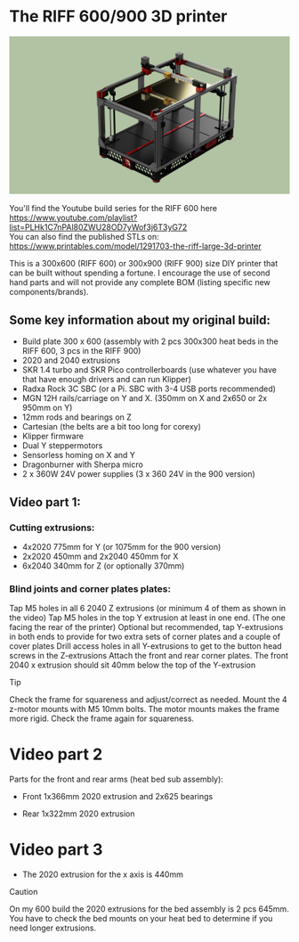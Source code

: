 # The RIFF 600/900 3D printer
![CAD model](render1.png)

You'll find the Youtube build series for the RIFF 600 here https://www.youtube.com/playlist?list=PLHk1C7nPAl80ZWU28OD7yWof3j6T3yG72  
You can also find the published STLs on: https://www.printables.com/model/1291703-the-riff-large-3d-printer

This is a 300x600 (RIFF 600) or 300x900 (RIFF 900) size DIY printer that can be built without spending a fortune. I encourage the use of second hand parts and will not provide any complete BOM (listing specific new components/brands). 

## Some key information about my original build:

- Build plate 300 x 600 (assembly with 2 pcs 300x300 heat beds in the RIFF 600, 3 pcs in the RIFF 900) 
- 2020 and 2040 extrusions 
- SKR 1.4 turbo and SKR Pico controllerboards (use whatever you have that have enough drivers and can run Klipper)
- Radxa Rock 3C SBC (or a Pi. SBC with 3-4 USB ports recommended)
- MGN 12H rails/carriage on Y and X. (350mm on X and 2x650 or 2x 950mm on Y)
- 12mm rods and bearings on Z 
- Cartesian (the belts are a bit too long for corexy) 
- Klipper firmware 
- Dual Y steppermotors
- Sensorless homing on X and Y 
- Dragonburner with Sherpa micro 
- 2 x 360W 24V power supplies (3 x 360 24V in the 900 version)


## Video part 1:

### Cutting extrusions:

- 4x2020 775mm for Y (or 1075mm for the 900 version)
- 2x2020 450mm and 2x2040 450mm for X
- 6x2040 340mm for Z (or optionally 370mm)

### Blind joints and corner plates plates:

Tap M5 holes in all 6 2040 Z extrusions (or minimum 4 of them as shown in the video)
Tap M5 holes in the top Y extrusion at least in one end. (The one facing the rear of the printer) 
Optional but recommended, tap Y-extrusions in both ends to provide for two extra sets of corner plates and a couple of cover plates
Drill access holes in all Y-extrusions to get to the button head screws in the Z-extrusions
Attach the front and rear corner plates. The front 2040 x extrusion should sit 40mm below the top of the Y-extrusion

>[!TIP]
>Check the frame for squareness and adjust/correct  as needed.
>Mount the 4 z-motor mounts with M5 10mm bolts. The motor mounts makes the frame more rigid. Check the frame again for squareness.

# Video part 2
Parts for the front and rear arms (heat bed sub assembly):

- Front 1x366mm 2020 extrusion and 2x625 bearings

- Rear 1x322mm 2020 extrusion

# Video part 3
- The 2020 extrusion for the x axis is 440mm

> [!CAUTION]
> On my 600 build the 2020 extrusions for the bed assembly is 2 pcs 645mm. You have to check the bed mounts on your heat bed to determine if you need longer extrusions.
